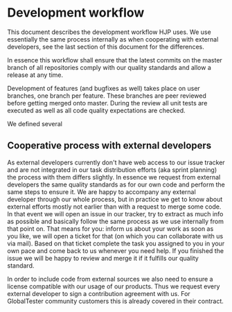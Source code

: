 Development workflow
====================
This document describes the development workflow HJP uses. We use essentially the same process internally as when cooperating with external developers, see the last section of this document for the differences.

In essence this workflow shall ensure that the latest commits on the master branch of all repositories comply with our quality standards and allow a release at any time.

Development of features (and bugfixes as well) takes place on user branches, one branch per feature. These branches are peer reviewed before getting merged onto master. During the review all unit tests are executed as well as all code quality expectations are checked.

We defined several 


Cooperative process with external developers
--------------------------------------------
As external developers currently don't have web access to our issue tracker and are not integrated in our task distribution efforts (aka sprint planning) the process with them differs slightly. In essence we request from external developers the same quality standards as for our own code and perform the same steps to ensure it. 
We are happy to accompany any external developer through our whole process, but in practice we get to know about external efforts mostly not earlier than with a request to merge some code. In that event we will open an issue in our tracker, try to extract as much info as possible and basically follow the same process as we use internally from that point on.
That means for you: inform us about your work as soon as you like, we will open a ticket for that (on which you can collaborate with us via mail). Based on that ticket complete the task you assigned to you in your own pace and come back to us whenever you need help. If you finished the issue we will be happy to review and merge it if it fulfills our quality standard.

In order to include code from external sources we also need to ensure a license compatible with our usage of our products. Thus we request every external developer to sign a contribution agreement with us. For GlobalTester community customers this is already covered in their contract.
